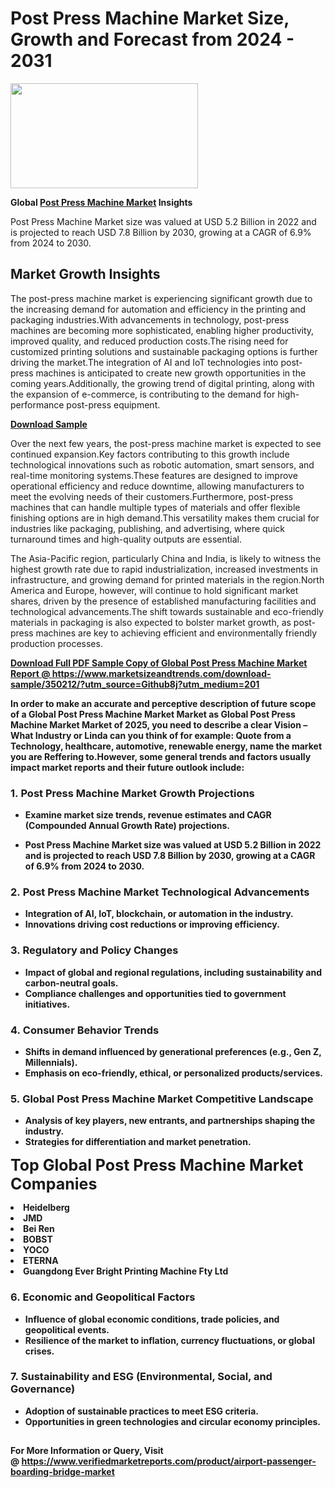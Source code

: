 <H1>Post Press Machine Market Size, Growth and Forecast from 2024 - 2031</H1><img class="aligncenter size-medium wp-image-584254" src="https://thirdeyenews.in/wp-content/uploads/2024/09/Global-Market-Research-300x168.jpeg" alt="" width="300" height="168" /><p><strong>Global&nbsp;<a href="https://www.marketsizeandtrends.com/download-sample/350212/?utm_source=Github8j?utm_medium=201">Post Press Machine Market</a> Insights</strong></p><p>Post Press Machine Market size was valued at USD 5.2 Billion in 2022 and is projected to reach USD 7.8 Billion by 2030, growing at a CAGR of 6.9% from 2024 to 2030.</p><p><h2>Market Growth Insights</h2> <p>The post-press machine market is experiencing significant growth due to the increasing demand for automation and efficiency in the printing and packaging industries.With advancements in technology, post-press machines are becoming more sophisticated, enabling higher productivity, improved quality, and reduced production costs.The rising need for customized printing solutions and sustainable packaging options is further driving the market.The integration of AI and IoT technologies into post-press machines is anticipated to create new growth opportunities in the coming years.Additionally, the growing trend of digital printing, along with the expansion of e-commerce, is contributing to the demand for high-performance post-press equipment.</p> <p><strong><a href="#">Download Sample</a></strong></p> <p>Over the next few years, the post-press machine market is expected to see continued expansion.Key factors contributing to this growth include technological innovations such as robotic automation, smart sensors, and real-time monitoring systems.These features are designed to improve operational efficiency and reduce downtime, allowing manufacturers to meet the evolving needs of their customers.Furthermore, post-press machines that can handle multiple types of materials and offer flexible finishing options are in high demand.This versatility makes them crucial for industries like packaging, publishing, and advertising, where quick turnaround times and high-quality outputs are essential.</p> <p>The Asia-Pacific region, particularly China and India, is likely to witness the highest growth rate due to rapid industrialization, increased investments in infrastructure, and growing demand for printed materials in the region.North America and Europe, however, will continue to hold significant market shares, driven by the presence of established manufacturing facilities and technological advancements.The shift towards sustainable and eco-friendly materials in packaging is also expected to bolster market growth, as post-press machines are key to achieving efficient and environmentally friendly production processes.</p> <p><strong><a href="#"></p><p><span class=""><strong>Download Full PDF Sample Copy of Global Post Press Machine Market Report</strong> @ <a href="https://www.marketsizeandtrends.com/download-sample/350212/?utm_source=Github8j?utm_medium=201" target="_blank">https://www.marketsizeandtrends.com/download-sample/350212/?utm_source=Github8j?utm_medium=201</a></span></p><p>In order to make an accurate and perceptive description of future scope of a Global&nbsp;Post Press Machine Market Market as Global&nbsp;Post Press Machine Market Market of 2025, you need to describe a clear Vision &ndash; What Industry or Linda can you think of for example: Quote from a Technology, healthcare, automotive, renewable energy, name the market you are Reffering to.However, some general trends and factors usually impact market reports and their future outlook include:</p><h3>1.&nbsp;<strong>Post Press Machine Market Growth Projections</strong></h3><ul><li>Examine market size trends, revenue estimates and CAGR (Compounded Annual Growth Rate) projections.</li><li><p>Post Press Machine Market size was valued at USD 5.2 Billion in 2022 and is projected to reach USD 7.8 Billion by 2030, growing at a CAGR of 6.9% from 2024 to 2030.</p></li></ul><h3>2.&nbsp;<strong>Post Press Machine Market Technological Advancements</strong></h3><ul><li>Integration of AI, IoT, blockchain, or automation in the industry.</li><li>Innovations driving cost reductions or improving efficiency.</li></ul><h3>3.&nbsp;<strong>Regulatory and Policy Changes</strong></h3><ul><li>Impact of global and regional regulations, including sustainability and carbon-neutral goals.</li><li>Compliance challenges and opportunities tied to government initiatives.</li></ul><h3>4.&nbsp;<strong>Consumer Behavior Trends</strong></h3><ul><li>Shifts in demand influenced by generational preferences (e.g., Gen Z, Millennials).</li><li>Emphasis on eco-friendly, ethical, or personalized products/services.</li></ul><h3>5.&nbsp;<strong>Global Post Press Machine Market Competitive Landscape</strong></h3><ul><li>Analysis of key players, new entrants, and partnerships shaping the industry.</li><li>Strategies for differentiation and market penetration.</li></ul><p data-pm-slice="1 1 []"><span style="color: inherit; font-family: inherit; font-size: 25px;">Top Global Post Press Machine Market Companies</span></p><div class="" data-test-id=""><p><li>Heidelberg</li><li> JMD</li><li> Bei Ren</li><li> BOBST</li><li> YOCO</li><li> ETERNA</li><li> Guangdong Ever Bright Printing Machine Fty Ltd</li></p></div><h3>6.&nbsp;<strong>Economic and Geopolitical Factors</strong></h3><ul><li>Influence of global economic conditions, trade policies, and geopolitical events.</li><li>Resilience of the market to inflation, currency fluctuations, or global crises.</li></ul><h3>7.&nbsp;<strong>Sustainability and ESG (Environmental, Social, and Governance)</strong></h3><ul><li>Adoption of sustainable practices to meet ESG criteria.</li><li>Opportunities in green technologies and circular economy principles.</li></ul><h2><strong style="font-size: 14px;">For More Information or Query, Visit @&nbsp;</strong><a style="background-color: #ffffff; font-size: 14px;" href="https://www.marketsizeandtrends.com/report/post-press-machine-market/" target="_blank">https://www.verifiedmarketreports.com/product/airport-passenger-boarding-bridge-market</a></h2>
